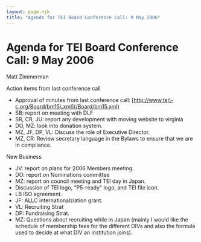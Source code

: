 ```yaml
---
layout: page.njk
title: "Agenda for TEI Board Conference Call: 9 May 2006"
---
```

# Agenda for TEI Board Conference Call: 9 May 2006









Matt Zimmerman


Action items from last conference call
 
 
 
 * Approval of minutes from last conference call: [http://www.tei\-c.org/Board/bm15\.xml](/Board/bm15.xml)
* SB: report on meeting with DLF
* SR, CR, JU: report any development with moving website to virginia
* DO, MZ: look into donation system.
* MZ, JF, DP, VL: Discuss the role of Executive Director.
* MZ, CR: Review secretary language in the Bylaws to ensure that we are in
 compliance.


New Business
 
 
 
 * JV: report on plans for 2006 Members meeting.
* DO: report on Nominations committee
* MZ: report on council meeting and TEI day in Japan.
* Discussion of TEI logo, "P5\-ready" logo, and TEI file icon.
* LB ISO agreement.
* JF: ALLC internationalziation grant.
* VL: Recruiting Strat
* DP: Fundraising Strat.
* MZ: Questions about recruiting while in Japan (mainly I would like the
 schedule of membership fees for the different DIVs and also the formula used to
 decide at what DIV an institution joins).




